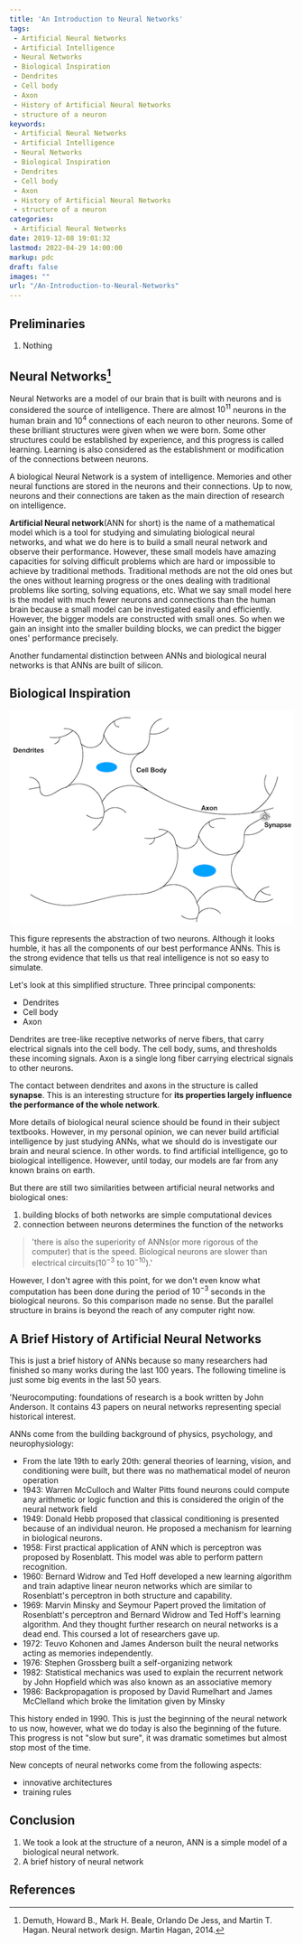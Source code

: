 ```yaml
---
title: 'An Introduction to Neural Networks'
tags:
 - Artificial Neural Networks
 - Artificial Intelligence
 - Neural Networks
 - Biological Inspiration
 - Dendrites
 - Cell body
 - Axon
 - History of Artificial Neural Networks
 - structure of a neuron
keywords:
 - Artificial Neural Networks
 - Artificial Intelligence
 - Neural Networks
 - Biological Inspiration
 - Dendrites
 - Cell body
 - Axon
 - History of Artificial Neural Networks
 - structure of a neuron
categories:
 - Artificial Neural Networks
date: 2019-12-08 19:01:32
lastmod: 2022-04-29 14:00:00
markup: pdc
draft: false
images: ""
url: "/An-Introduction-to-Neural-Networks"
---
```

## Preliminaries
1. Nothing

## Neural Networks[^1]
Neural Networks are a model of our brain that is built with neurons and is considered the source of intelligence. There are almost $10^{11}$ neurons in the human brain and $10^4$ connections of each neuron to other neurons. Some of these brilliant structures were given when we were born. Some other structures could be established by experience, and this progress is called learning. Learning is also considered as the establishment or modification of the connections between neurons.

A biological Neural Network is a system of intelligence. Memories and other neural functions are stored in the neurons and their connections. Up to now, neurons and their connections are taken as the main direction of research on intelligence.


**Artificial Neural network**(ANN for short) is the name of a mathematical model which is a tool for studying and simulating biological neural networks, and what we do here is to build a small neural network and observe their performance. However, these small models have amazing capacities for solving difficult problems which are hard or impossible to achieve by traditional methods. Traditional methods are not the old ones but the ones without learning progress or the ones dealing with traditional problems like sorting, solving equations, etc. What we say small model here is the model with much fewer neurons and connections than the human brain because a small model can be investigated easily and efficiently. However, the bigger models are constructed with small ones. So when we gain an insight into the smaller building blocks, we can predict the bigger ones' performance precisely.


Another fundamental distinction between ANNs and biological neural networks is that ANNs are built of silicon.


## Biological Inspiration

![](https://raw.githubusercontent.com/Tony-Tan/picgo_images_bed/master/2022_04_29_15_46_boogical_inspiration.gif)

This figure represents the abstraction of two neurons. Although it looks humble, it has all the components of our best performance ANNs. This is the strong evidence that tells us that real intelligence is not so easy to simulate.

Let's look at this simplified structure. Three principal components:

- Dendrites
- Cell body
- Axon

Dendrites are tree-like receptive networks of nerve fibers, that carry electrical signals into the cell body. The cell body, sums, and thresholds these incoming signals. Axon is a single long fiber carrying electrical signals to other neurons.

The contact between dendrites and axons in the structure is called **synapse**. This is an interesting structure for **its properties largely influence the performance of the whole network**.

More details of biological neural science should be found in their subject textbooks. However, in my personal opinion, we can never build artificial intelligence by just studying ANNs, what we should do is investigate our brain and neural science. In other words. to find artificial intelligence, go to biological intelligence. However, until today, our models are far from any known brains on earth.

But there are still two similarities between artificial neural networks and biological ones:

1. building blocks of both networks are simple computational devices
2. connection between neurons determines the function of the networks 

> 'there is also the superiority of ANNs(or more rigorous of the computer) that is the speed. Biological neurons are slower than electrical circuits($10^{-3}$ to $10^{-10}$).' 

However, I don't agree with this point, for we don't even know what computation has been done during the period of $10^{-3}$ seconds in the biological neurons. So this comparison made no sense. But the parallel structure in brains is beyond the reach of any computer right now.



## A Brief History of Artificial Neural Networks
This is just a brief history of ANNs because so many researchers had finished so many works during the last 100 years. The following timeline is just some big events in the last 50 years.

'Neurocomputing: foundations of research is a book written by John Anderson. It contains 43 papers on neural networks representing special historical interest.

ANNs come from the building background of physics, psychology, and neurophysiology:

- From the late 19th to early 20th: general theories of learning, vision, and conditioning were built, but there was no mathematical model of neuron operation
- 1943: Warren McCulloch and Walter Pitts found neurons could compute any arithmetic or logic function and this is considered the origin of the neural network field
- 1949: Donald Hebb proposed that classical conditioning is presented because of an individual neuron. He proposed a mechanism for learning in biological neurons.
- 1958: First practical application of ANN which is perceptron was proposed by Rosenblatt. This model was able to perform pattern recognition.
- 1960: Bernard Widrow and Ted Hoff developed a new learning algorithm and train adaptive linear neuron networks which are similar to Rosenblatt's perceptron in both structure and capability.
- 1969: Marvin Minsky and Seymour Papert proved the limitation of Rosenblatt's perceptron and Bernard Widrow and Ted Hoff's learning algorithm. And they thought further research on neural networks is a dead end. This coursed a lot of researchers gave up.
- 1972: Teuvo Kohonen and James Anderson built the neural networks acting as memories independently.
- 1976: Stephen Grossberg built a self-organizing network
- 1982: Statistical mechanics was used to explain the recurrent network by John Hopfield which was also known as an associative memory
- 1986: Backpropagation is proposed by David Rumelhart and James McClelland which broke the limitation given by Minsky

This history ended in 1990. This is just the beginning of the neural network to us now, however, what we do today is also the beginning of the future. This progress is not "slow but sure", it was dramatic sometimes but almost stop most of the time.

New concepts of neural networks come from the following aspects:

- innovative architectures
- training rules



## Conclusion

1. We took a look at the structure of a neuron, ANN is a simple model of a biological neural network.
2. A brief history of neural network 


## References
[^1]: Demuth, Howard B., Mark H. Beale, Orlando De Jess, and Martin T. Hagan. Neural network design. Martin Hagan, 2014.